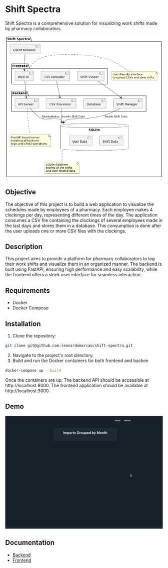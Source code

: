 # Shift Spectra

Shift Spectra is a comprehensive solution for visualizing work shifts made by pharmacy collaborators.

<p style="text-align: center">
    <img src="docs/images/architecture.png" alt="Architecture"/>
</p>

## Objective

The objective of this project is to build a web application to visualize the schedules made by employees of a pharmacy.
Each employee makes 4 clockings per day, representing different times of the day. The application consumes a CSV file
containing the clockings of several employees made in the last days and stores them in a database. This consumption is
done after the user uploads one or more CSV files with the clockings.

## Description

This project aims to provide a platform for pharmacy collaborators to log their work shifts and visualize them in an
organized manner. The backend is built using FastAPI, ensuring high performance and easy scalability, while the frontend
offers a sleek user interface for seamless interaction.

## Requirements

- Docker
- Docker Compose

## Installation

1. Clone the repository:

```bash
git clone git@github.com:leonardomarcao/shift-spectra.git
```

2. Navigate to the project's root directory.
3. Build and run the Docker containers for both frontend and backen

```bash
docker-compose up --build
```

Once the containers are up:
The backend API should be accessible at http://localhost:8000.
The frontend application should be available at http://localhost:3000.

## Demo

<p style="text-align: center">
    <img src="docs/images/demo.gif" alt="Architecture"/>
</p>

## Documentation

- [Backend](backend%2FREADME.md)
- [Frontend](frontend%2FREADME.md)